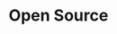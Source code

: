 ---
# This topic lives at
# https://digital.gov/topics/open-source

# Topic Title
title: "Open Source"

# description — keep it short and clear
# summary: ""

# Weight
weight: 1

# For more information on managing topics,
# see https://github.com/GSA/digitalgov.gov/wiki/topics
---